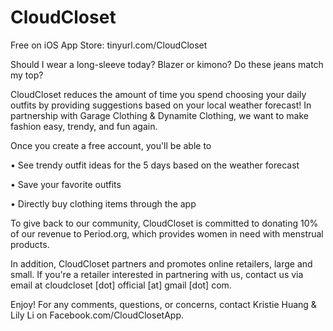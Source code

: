 # CloudCloset
Free on iOS App Store: tinyurl.com/CloudCloset

Should I wear a long-sleeve today? Blazer or kimono? Do these jeans match my top?


CloudCloset reduces the amount of time you spend choosing your daily outfits by providing suggestions based on your local weather forecast! In partnership with Garage Clothing & Dynamite Clothing, we want to make fashion easy, trendy, and fun again.


Once you create a free account, you'll be able to

• See trendy outfit ideas for the 5 days based on the weather forecast

• Save your favorite outfits

• Directly buy clothing items through the app


To give back to our community, CloudCloset is committed to donating 10% of our revenue to Period.org, which provides women in need with menstrual products.


In addition, CloudCloset partners and promotes online retailers, large and small. If you're a retailer interested in partnering with us, contact us via email at cloudcloset [dot] official [at] gmail [dot] com.


Enjoy! For any comments, questions, or concerns, contact Kristie Huang & Lily Li on Facebook.com/CloudClosetApp.
